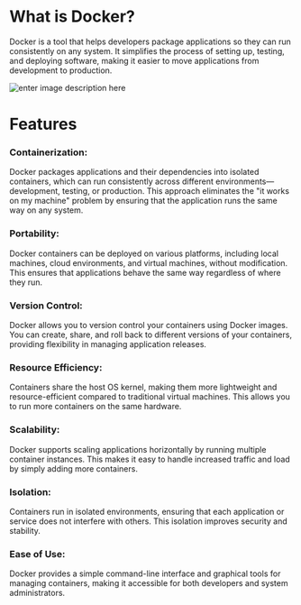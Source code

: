 

# **What is Docker?**

Docker is a tool that helps developers package applications so they can run consistently on any system. It simplifies the process of setting up, testing, and deploying software, making it easier to move applications from development to production.


![enter image description here](https://res.cloudinary.com/daq5wtdhb/image/upload/c_crop,w_1150,h_550,g_auto/v1724065359/resized_image_1_m549ry.png)
# **Features**

### Containerization:
Docker packages applications and their dependencies into isolated containers, which can run consistently across different environments—development, testing, or production. This approach eliminates the "it works on my machine" problem by ensuring that the application runs the same way on any system.

### Portability:

Docker containers can be deployed on various platforms, including local machines, cloud environments, and virtual machines, without modification. This ensures that applications behave the same way regardless of where they run.

### Version Control:
Docker allows you to version control your containers using Docker images. You can create, share, and roll back to different versions of your containers, providing flexibility in managing application releases.

### Resource Efficiency:
Containers share the host OS kernel, making them more lightweight and resource-efficient compared to traditional virtual machines. This allows you to run more containers on the same hardware.

### Scalability:
Docker supports scaling applications horizontally by running multiple container instances. This makes it easy to handle increased traffic and load by simply adding more containers.

### Isolation:
Containers run in isolated environments, ensuring that each application or service does not interfere with others. This isolation improves security and stability.

### Ease of Use:
Docker provides a simple command-line interface and graphical tools for managing containers, making it accessible for both developers and system administrators.





<!--stackedit_data:
eyJoaXN0b3J5IjpbLTE5NTkwMDM2MDEsMTc5MTkzMDYxOSwxOD
A4Mjc5NTk4LC01NjA4OTU1NzYsLTg2ODE1ODc4LC0xNDQ2NTk2
NDcsMTQzNDY0MDUwNCwtODE3MzM2NTYyLDE5NDIyMjI0MTUsLT
Y3MzA5NzgyMiwtMTU0NzA0NTA0NiwtNjczMDk3ODIyLDQzNjk5
ODE3LC0zNzg1ODQzMzcsLTIyODA0NjIxMl19
-->